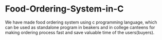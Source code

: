 # Food-Ordering-System-in-C
We have made food ordering system using c programming language, which can be used as standalone program in beakers and in college canteens for making ordering process fast and save valuable time of the users(buyers).
